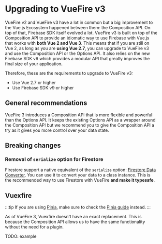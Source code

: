 # Upgrading to VueFire v3

VueFire v2 and VueFire v3 have a lot in common but a big improvement to the Vue.js Ecosystem happened between them: the Composition API. On top of that, Firebase SDK itself evolved a lot. VueFire v3 is built on top of the Composition API to provide an idiomatic way to use Firebase with Vue.js that works with **both Vue 2 and Vue 3**. This means that if you are still on Vue 2, as long as you are **using Vue 2.7**, you can upgrade to VueFire v3 and use the Composition API or the Options API. It also relies on the new Firebase SDK v9 which provides a modular API that greatly improves the final size of your application.

Therefore, these are the requirements to upgrade to VueFire v3:

- Use Vue 2.7 or higher
- Use Firebase SDK v9 or higher

## General recommendations

VueFire 3 introduces a Composition API that is more flexible and powerful than the Options API. It keeps the existing Options API as a wrapper around the Composition API but we recommend you to give the Composition API a try as it gives you more control over your data state.

## Breaking changes

### Removal of `serialize` option for Firestore

Firestore support a native equivalent of the `serialize` option: [Firestore Data Converter](https://firebase.google.com/docs/firestore/query-data/get-data#custom_objects). You can use it to convert your data to a class instance. This is the recommended way to use Firestore with VueFire **and make it typesafe**.

## Vuexfire

:::tip
If you are using [Pinia](https://pinia.vuejs.org/), make sure to check the [Pinia guide](./subscriptions-external.md#pinia) instead.
:::

As of VueFire 3, Vuexfire doesn't have an exact replacement. This is because the Composition API allows us to have the same functionality without the need for a plugin.

TODO: example
